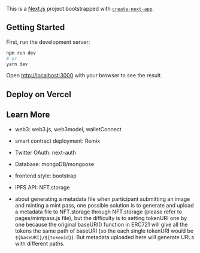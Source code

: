 This is a [Next.js](https://nextjs.org/) project bootstrapped with [`create-next-app`](https://github.com/vercel/next.js/tree/canary/packages/create-next-app).

## Getting Started

First, run the development server:

```bash
npm run dev
# or
yarn dev
```

Open [http://localhost:3000](http://localhost:3000) with your browser to see the result.

## Deploy on Vercel

## Learn More
- web3: web3.js, web3model, walletConnect
- smart contract deployment: Remix
- Twitter OAuth: next-auth
- Database: mongoDB/mongoose
- frontend style: bootstrap
- IPFS API: NFT.storage

- about generating a metadata file when participant submitting an image and minting a mint pass, one possible solution is to generate and upload a metadata file to NFT.storage through NFT.storage (please refer to pages/mintpass.js file), but the difficulty is to setting tokenURI one by one because the original baseURI() function in ERC721 will give all the tokens the same path of baseURI (so the each single tokenURI would be `${baseURI}/${tokenId}`). But metadata uploaded here will generate URLs with different paths.

